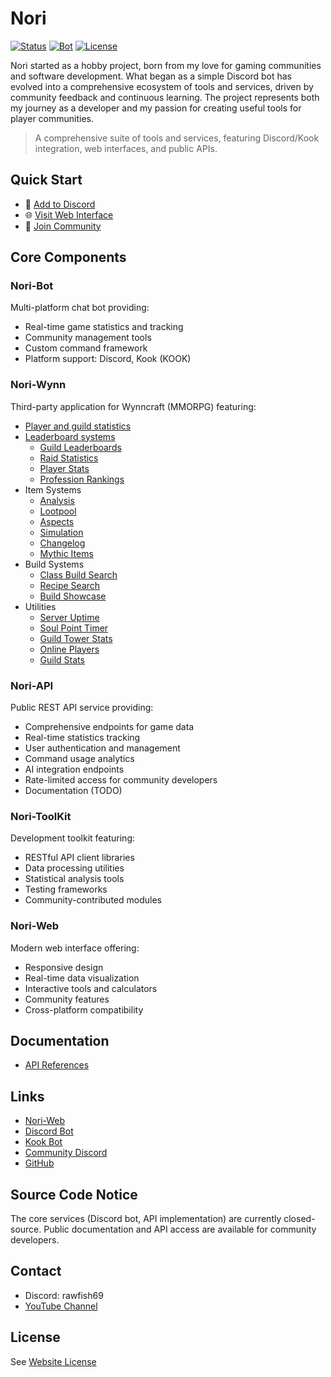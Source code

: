 # Nori 
[![Status](https://img.shields.io/badge/status-active-success)](https://nori.fish)
[![Bot](https://img.shields.io/badge/discord%20bot-verified-5865F2?logo=discord&logoColor=white)](https://discord.com/application-directory/873677970928193568)
[![License](https://img.shields.io/badge/license-proprietary-orange)](https://nori.fish/license)

Nori started as a hobby project, born from my love for gaming communities and software development. What began as a simple Discord bot has evolved into a comprehensive ecosystem of tools and services, driven by community feedback and continuous learning. The project represents both my journey as a developer and my passion for creating useful tools for player communities.

> A comprehensive suite of tools and services, featuring Discord/Kook integration, web interfaces, and public APIs.

## Quick Start
- 🤖 [Add to Discord](https://discord.com/api/oauth2/authorize?client_id=873677970928193568&permissions=277028662336&scope=bot)
- 🌐 [Visit Web Interface](https://nori.fish)
- 💬 [Join Community](https://discord.gg/eDssA6Jbwd)

## Core Components

### Nori-Bot
Multi-platform chat bot providing:
- Real-time game statistics and tracking
- Community management tools
- Custom command framework
- Platform support: Discord, Kook (KOOK)

### Nori-Wynn
Third-party application for Wynncraft (MMORPG) featuring:
- [Player and guild statistics](https://nori.fish/wynn/player)
- [Leaderboard systems](https://nori.fish/wynn/leaderboard)
  - [Guild Leaderboards](https://nori.fish/wynn/leaderboard/?type=guilds&category=raids_total&page=1)
  - [Raid Statistics](https://nori.fish/wynn/leaderboard/?type=raids&category=raids_total&page=1)
  - [Player Stats](https://nori.fish/wynn/leaderboard/?type=stats&category=chests&page=1)
  - [Profession Rankings](https://nori.fish/wynn/leaderboard/?type=professions&category=professionsGlobal&page=1)
- Item Systems
  - [Analysis](https://nori.fish/wynn/item/analysis)
  - [Lootpool](https://nori.fish/wynn/item/lootpool)
  - [Aspects](https://nori.fish/wynn/aspects)
  - [Simulation](https://nori.fish/wynn/item/simulation)
  - [Changelog](https://nori.fish/wynn/item/changelog)
  - [Mythic Items](https://nori.fish/wynn/item/mythic)
- Build Systems
  - [Class Build Search](https://nori.fish/wynn/build)
  - [Recipe Search](https://nori.fish/wynn/recipe)
  - [Build Showcase](https://nori.fish/wynn/showcase)
- Utilities
  - [Server Uptime](https://nori.fish/wynn/uptime)
  - [Soul Point Timer](https://nori.fish/wynn/uptime)
  - [Guild Tower Stats](https://nori.fish/wynn)
  - [Online Players](https://nori.fish/wynn/online)
  - [Guild Stats](https://nori.fish/wynn/guild)

### Nori-API
Public REST API service providing:
- Comprehensive endpoints for game data
- Real-time statistics tracking
- User authentication and management
- Command usage analytics
- AI integration endpoints
- Rate-limited access for community developers
- Documentation (TODO)

### Nori-ToolKit
Development toolkit featuring:
- RESTful API client libraries
- Data processing utilities
- Statistical analysis tools
- Testing frameworks
- Community-contributed modules

### Nori-Web
Modern web interface offering:
- Responsive design
- Real-time data visualization
- Interactive tools and calculators
- Community features
- Cross-platform compatibility

## Documentation
- [API References](https://nori.fish/docs/)

## Links
- [Nori-Web](https://nori.fish)
- [Discord Bot](https://discord.com/application-directory/873677970928193568)
- [Kook Bot](https://www.botmarket.cn/bot/28)
- [Community Discord](https://discord.gg/eDssA6Jbwd)
- [GitHub](https://github.com/RawFish69)

## Source Code Notice
The core services (Discord bot, API implementation) are currently closed-source. Public documentation and API access are available for community developers.

## Contact
- Discord: rawfish69
- [YouTube Channel](https://www.youtube.com/@RawFish69)

## License
See [Website License](https://nori.fish/license)

